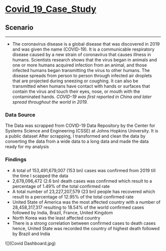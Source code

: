 # [Covid_19_Case_Study](https://latsan.github.io/Covid_19_Case_Study/)
 
## Scenario
----
 * The coronavirus disease is a global disease that was discovered in 2019 and was given the name (COVID-19). It is a communicable respiratory disease caused by a new strain of coronavirus that causes illness in humans. 
Scientists research shows that the virus began in animals and one or more humans acquired infection from an animal, and those infected humans began transmitting the virus to other humans.
The disease spreads from person to person through infected air droplets that are projected during sneezing or coughing.  It can also be transmitted when humans have contact with hands or surfaces that contain the virus and touch their eyes, nose, or mouth with the contaminated hands.
*COVID-19 was first reported in China and later spread throughout the world in 2019.*


### Data Source 
The Data was scrapped from COVID-19 Data Repository by the Center for Systems Science and Engineering (CSSE) at Johns Hopkins University. It is a public dataset
After scrapping, I transformed and clean the data by converting the data from a wide data to a long data and made the data ready for my analysis

### Findings
* A total of 153,491,679,007 (153 bn) cases was confirmed from 2019 till the time I scapped the data
* 2,678,096,472 (2.6 bn) death cases was confirmed which result to a percentage of 1.49% of the total confirmed rate
* A total number of 23,227,207,579 (23 bn) people has recovered which result to a percentage of 12.95% of the total confirmed rate
* United State of America was the most affected country with a number of 28,458,317,317 resulting to 18.54% of the world confirmed cases followed by India, Brazil, France, United Kingdom
* North Korea was the least affected country
* There is a strong correlation between confirmed cases to death cases hence, United State was recorded the country of highest death followed by Brazil and India

![](Covid Dashboard.jpg)


